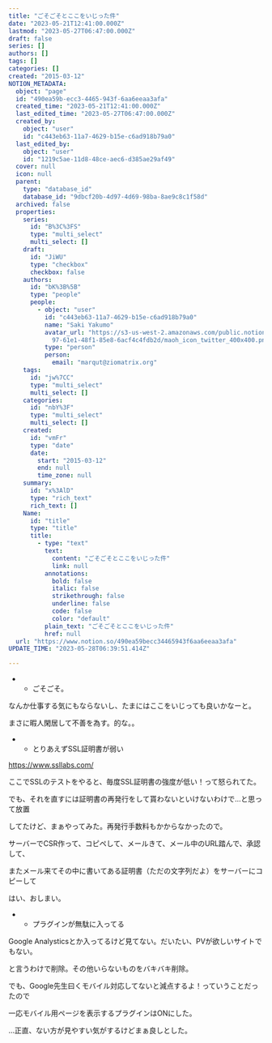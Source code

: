 ```yaml
---
title: "ごそごそとここをいじった件"
date: "2023-05-21T12:41:00.000Z"
lastmod: "2023-05-27T06:47:00.000Z"
draft: false
series: []
authors: []
tags: []
categories: []
created: "2015-03-12"
NOTION_METADATA:
  object: "page"
  id: "490ea59b-ecc3-4465-943f-6aa6eeaa3afa"
  created_time: "2023-05-21T12:41:00.000Z"
  last_edited_time: "2023-05-27T06:47:00.000Z"
  created_by:
    object: "user"
    id: "c443eb63-11a7-4629-b15e-c6ad918b79a0"
  last_edited_by:
    object: "user"
    id: "1219c5ae-11d8-48ce-aec6-d385ae29af49"
  cover: null
  icon: null
  parent:
    type: "database_id"
    database_id: "9dbcf20b-4d97-4d69-98ba-8ae9c8c1f58d"
  archived: false
  properties:
    series:
      id: "B%3C%3FS"
      type: "multi_select"
      multi_select: []
    draft:
      id: "JiWU"
      type: "checkbox"
      checkbox: false
    authors:
      id: "bK%3B%5B"
      type: "people"
      people:
        - object: "user"
          id: "c443eb63-11a7-4629-b15e-c6ad918b79a0"
          name: "Saki Yakumo"
          avatar_url: "https://s3-us-west-2.amazonaws.com/public.notion-static.com/3ad1c4\
            97-61e1-48f1-85e8-6acf4c4fdb2d/maoh_icon_twitter_400x400.png"
          type: "person"
          person:
            email: "marqut@ziomatrix.org"
    tags:
      id: "jw%7CC"
      type: "multi_select"
      multi_select: []
    categories:
      id: "nbY%3F"
      type: "multi_select"
      multi_select: []
    created:
      id: "vmFr"
      type: "date"
      date:
        start: "2015-03-12"
        end: null
        time_zone: null
    summary:
      id: "x%3AlD"
      type: "rich_text"
      rich_text: []
    Name:
      id: "title"
      type: "title"
      title:
        - type: "text"
          text:
            content: "ごそごそとここをいじった件"
            link: null
          annotations:
            bold: false
            italic: false
            strikethrough: false
            underline: false
            code: false
            color: "default"
          plain_text: "ごそごそとここをいじった件"
          href: null
  url: "https://www.notion.so/490ea59becc34465943f6aa6eeaa3afa"
UPDATE_TIME: "2023-05-28T06:39:51.414Z"

---
```

<link rel="stylesheet" href="https://cdn.jsdelivr.net/npm/katex@0.16.2/dist/katex.min.css" integrity="sha384-bYdxxUwYipFNohQlHt0bjN/LCpueqWz13HufFEV1SUatKs1cm4L6fFgCi1jT643X" crossorigin="anonymous">

- * ごそごそ。

なんか仕事する気にもならないし、たまにはここをいじっても良いかなーと。


まさに暇人閑居して不善を為す。的な。。

- * とりあえずSSL証明書が弱い

https://www.ssllabs.com/


ここでSSLのテストをやると、毎度SSL証明書の強度が低い！って怒られてた。


でも、それを直すには証明書の再発行をして貰わないといけないわけで…と思って放置


してたけど、まぁやってみた。再発行手数料もかからなかったので。


サーバーでCSR作って、コピペして、メールきて、メール中のURL踏んで、承認して、


またメール来てその中に書いてある証明書（ただの文字列だよ）をサーバーにコピーして


はい、おしまい。

- * プラグインが無駄に入ってる

Google Analysticsとか入ってるけど見てない。だいたい、PVが欲しいサイトでもない。


と言うわけで削除。その他いらないものをバキバキ削除。


でも、Google先生曰くモバイル対応してないと減点するよ！っていうことだったので


一応モバイル用ページを表示するプラグインはONにした。


…正直、ない方が見やすい気がするけどまぁ良しとした。

